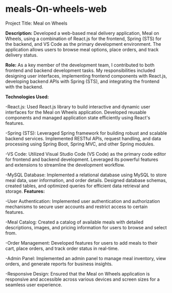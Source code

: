# meals-On-wheels-web
Project Title: Meal on Wheels

**Description:**
Developed a web-based meal delivery application, Meal on Wheels, using a combination of React.js for the frontend, Spring (STS) for the backend, and VS Code as the primary development environment. The application allows users to browse meal options, place orders, and track delivery status.

**Role:**
As a key member of the development team, I contributed to both frontend and backend development tasks. My responsibilities included designing user interfaces, implementing frontend components with React.js, developing backend APIs with Spring (STS), and integrating the frontend with the backend.

**Technologies Used:**

-React.js: Used React.js library to build interactive and dynamic user interfaces for the Meal on Wheels application. Developed reusable components and managed application state efficiently using React's features.

-Spring (STS): Leveraged Spring framework for building robust and scalable backend services. Implemented RESTful APIs, request handling, and data processing using Spring Boot, Spring MVC, and other Spring modules.

-VS Code: Utilized Visual Studio Code (VS Code) as the primary code editor for frontend and backend development. Leveraged its powerful features and extensions to streamline the development workflow.

-MySQL Database: Implemented a relational database using MySQL to store meal data, user information, and order details. Designed database schemas, created tables, and optimized queries for efficient data retrieval and storage.
**Features:**

-User Authentication: Implemented user authentication and authorization mechanisms to secure user accounts and restrict access to certain features.

-Meal Catalog: Created a catalog of available meals with detailed descriptions, images, and pricing information for users to browse and select from.

-Order Management: Developed features for users to add meals to their cart, place orders, and track order status in real-time.

-Admin Panel: Implemented an admin panel to manage meal inventory, view orders, and generate reports for business insights.

-Responsive Design: Ensured that the Meal on Wheels application is responsive and accessible across various devices and screen sizes for a seamless user experience.
